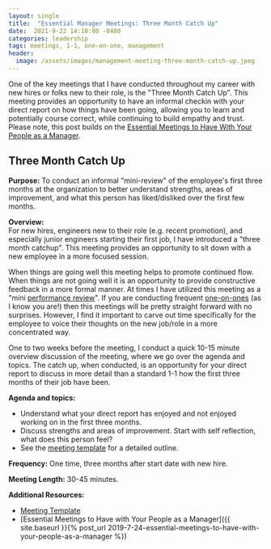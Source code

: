 ```yaml
---
layout: single
title:  "Essential Manager Meetings: Three Month Catch Up"
date:  2021-9-22 14:10:00 -0400
categories: leadership
tags: meetings, 1-1, one-on-one, management
header:
  image: /assets/images/management-meeting-three-month-catch-up.jpeg
---
```


One of the key meetings that I have conducted throughout my career with new hires or folks new to their role, is the "Three Month Catch Up".  This meeting provides an opportunity to have an informal checkin with your direct report on how things have been going, allowing you to learn and potentially course correct, while continuing to build empathy and trust. Please note, this post builds on the [Essential Meetings to Have With Your People as a Manager](https://ajahne.github.io/blog/leadership/2019/07/24/essential-meetings-to-have-with-your-people-as-a-manager.html).

## Three Month Catch Up

**Purpose:** To conduct an informal "mini-review" of the employee's first three months at the organization to better understand strengths, areas of improvement, and what this person has liked/disliked over the first few months.

**Overview:**  
For new hires, engineers new to their role (e.g. recent promotion), and especially junior engineers starting their first job, I have introduced a "three month catchup". This meeting provides an opportunity to sit down with a new employee in a more focused session.

When things are going well this meeting helps to promote continued flow. When things are not going well it is an opportunity to provide constructive feedback in a more formal manner. At times I have utilized this meeting as a "mini [performance review](https://ajahne.github.io/blog/leadership/2019/07/24/essential-meetings-to-have-with-your-people-as-a-manager.html#performance-reviews)". If you are conducting frequent [one-on-ones](https://github.com/ajahne/one-on-ones) (as I know you are!) then this meetings will be pretty straight forward with no surprises. However, I find it important to carve out time specifically for the employee to voice their thoughts on the new job/role in a more concentrated way.

One to two weeks before the meeting, I conduct a quick 10-15 minute overview discussion of the meeting, where we go over the agenda and topics. The catch up, when conducted, is an opportunity for your direct report to discuss in more detail than a standard 1-1 how the first three months of their job have been.  

**Agenda and topics:**
- Understand what your direct report has enjoyed and not enjoyed working on in the first three months.
- Discuss strengths and areas of improvement. Start with self reflection, what does this person feel?
- See the [meeting template](https://github.com/ajahne/essential-manager-meetings/blob/master/templates/three-month-catch-up.md) for a detailed outline.

**Frequency:** One time, three months after start date with new hire.

**Meeting Length:** 30-45 minutes.

**Additional Resources:**
- [Meeting Template](https://github.com/ajahne/essential-manager-meetings/blob/master/templates/three-month-catch-up.md)
- [Essential Meetings to Have with Your People as a Manager]({{ site.baseurl }}{% post_url 2019-7-24-essential-meetings-to-have-with-your-people-as-a-manager %})
